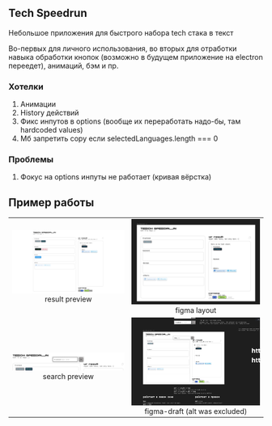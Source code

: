 ## Tech Speedrun

Небольшое приложения для быстрого набора tech стака в текст

Во-первых для личного использования, во вторых для отработки навыка обработки кнопок (возможно в будущем приложение на electron переедет), анимаций, бэм и пр.

### Хотелки

1. Анимации
2. History действий
3. Фикс инпутов в options (вообще их переработать надо-бы, там hardcoded values)
4. Мб запретить copy если selectedLanguages.length === 0

### Проблемы

1. Фокус на options инпуты не работает (кривая вёрстка)

## Пример работы

|  |  |
| :-: | :-: |
| <img width="800" alt="result preview" src="./.git.content/tech-preview.png"> result preview | <img width="800" alt="figma layout" src="./.git.content/figma-layout.png"> figma layout |
| <img width="800" alt="search preview" src="./.git.content/search-preview.png"> search preview | <img width="800" alt="figma draft" src="./.git.content/figma-draft.png"> figma-draft (alt was excluded) |

